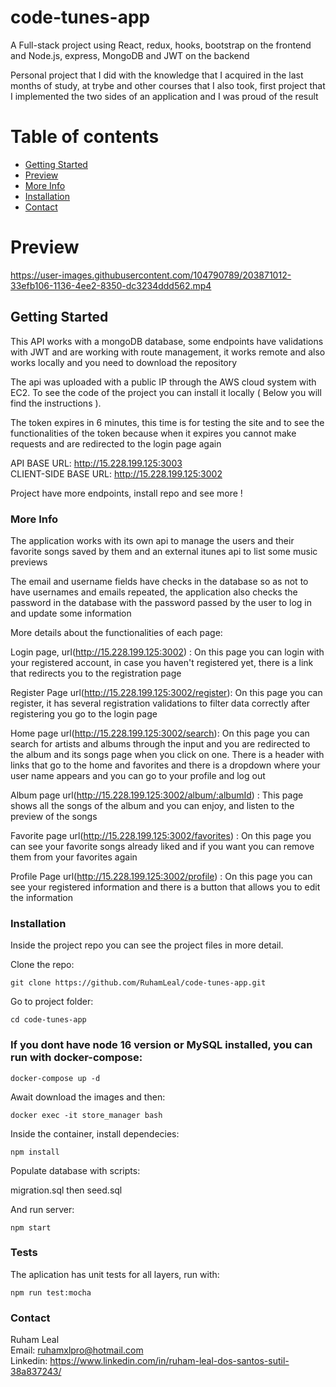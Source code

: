 # code-tunes-app

A Full-stack project using React, redux, hooks, bootstrap on the frontend and Node.js, express, MongoDB and JWT on the backend          

Personal project that I did with the knowledge that I acquired in the last months of study, at trybe and other courses that I also took, first project that I implemented the two sides of an application and I was proud of the result


# Table of contents

- [Getting Started](#getting-started)
- [Preview](#preview)
- [More Info](#more-info)
- [Installation](#installation)
- [Contact](#contact)


# Preview





https://user-images.githubusercontent.com/104790789/203871012-33efb106-1136-4ee2-8350-dc3234ddd562.mp4





## Getting Started

This API works with a mongoDB database, some endpoints have validations with JWT and are working with route management, it works remote and also works locally and you need to download the repository     

The api was uploaded with a public IP through the AWS cloud system with EC2. To see the code of the project you can install it locally ( Below you will find the instructions ).       

The token expires in 6 minutes, this time is for testing the site and to see the functionalities of the token because when it expires you cannot make requests and are redirected to the login page again



API BASE URL: http://15.228.199.125:3003        
CLIENT-SIDE BASE URL: http://15.228.199.125:3002  

Project have more endpoints, install repo and see more !

### More Info

The application works with its own api to manage the users and their favorite songs saved by them and an external itunes api to list some music previews 

The email and username fields have checks in the database so as not to have usernames and emails repeated, the application also checks the password in the database with the password passed by the user to log in and update some information         

More details about the functionalities of each page:     

Login page, url(http://15.228.199.125:3002) : On this page you can login with your registered account, in case you haven't registered yet, there is a link that redirects you to the registration page           

Register Page url(http://15.228.199.125:3002/register): On this page you can register, it has several registration validations to filter data correctly after registering you go to the login page

Home page url(http://15.228.199.125:3002/search): On this page you can search for artists and albums through the input and you are redirected to the album and its songs page when you click on one. There is a header with links that go to the home and favorites and there is a dropdown where your user name appears and you can go to your profile and log out

Album page url(http://15.228.199.125:3002/album/:albumId) : This page shows all the songs of the album and you can enjoy, and listen to the preview of the songs

Favorite page url(http://15.228.199.125:3002/favorites) : On this page you can see your favorite songs already liked and if you want you can remove them from your favorites again

Profile Page url(http://15.228.199.125:3002/profile) : On this page you can see your registered information and there is a button that allows you to edit the information
  

### Installation  

Inside the project repo you can see the project files in more detail.

Clone the repo:     
```
git clone https://github.com/RuhamLeal/code-tunes-app.git    
```

Go to project folder:     
```
cd code-tunes-app
```
          
### If you dont have node 16 version or MySQL installed, you can run with docker-compose:   
```
docker-compose up -d
```
 
Await download the images and then:    
```
docker exec -it store_manager bash
```

Inside the container, install dependecies:       
```
npm install
```

Populate database with scripts:    

migration.sql then seed.sql

And run server:       
```
npm start
```

### Tests

The aplication has unit tests for all layers, run with:
```
npm run test:mocha
```

### Contact

Ruham Leal    
Email: ruhamxlpro@hotmail.com    
Linkedin: https://www.linkedin.com/in/ruham-leal-dos-santos-sutil-38a837243/
